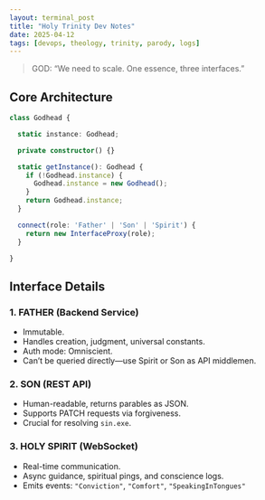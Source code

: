 ```yaml
---
layout: terminal_post
title: "Holy Trinity Dev Notes"
date: 2025-04-12
tags: [devops, theology, trinity, parody, logs]
---
```


> GOD: “We need to scale. One essence, three interfaces.”

## Core Architecture

```ts
class Godhead {

  static instance: Godhead;

  private constructor() {}

  static getInstance(): Godhead {
    if (!Godhead.instance) {
      Godhead.instance = new Godhead();
    }
    return Godhead.instance;
  }

  connect(role: 'Father' | 'Son' | 'Spirit') {
    return new InterfaceProxy(role);
  }

}
```

## Interface Details

### 1. FATHER (Backend Service)
- Immutable.  
- Handles creation, judgment, universal constants.  
- Auth mode: Omniscient.  
- Can’t be queried directly—use Spirit or Son as API middlemen.

### 2. SON (REST API)
- Human-readable, returns parables as JSON.  
- Supports PATCH requests via forgiveness.  
- Crucial for resolving `sin.exe`.

### 3. HOLY SPIRIT (WebSocket)
- Real-time communication.  
- Async guidance, spiritual pings, and conscience logs.  
- Emits events: `"Conviction"`, `"Comfort"`, `"SpeakingInTongues"`
